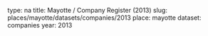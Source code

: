 type: na
title: Mayotte / Company Register (2013)
slug: places/mayotte/datasets/companies/2013
place: mayotte
dataset: companies
year: 2013
